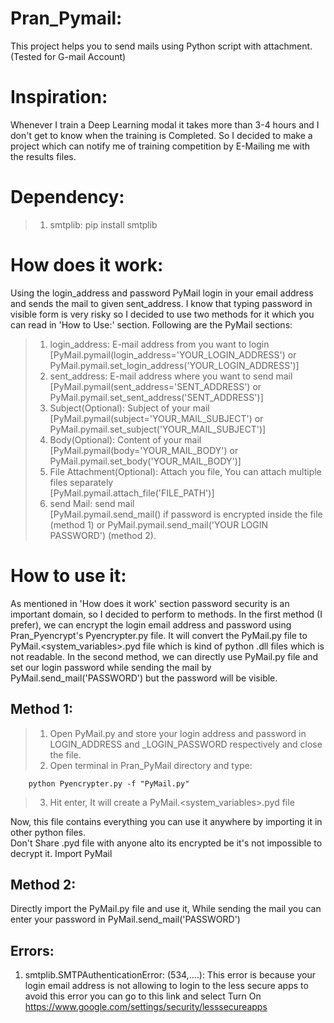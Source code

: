 # Pran_Pymail:
This project helps you to send mails using Python script with attachment.(Tested for G-mail Account)
# Inspiration:
Whenever I train a Deep Learning modal it takes more than 3-4 hours and I don't get to know when the training is Completed. So I  decided to make a project which can notify me of training competition by E-Mailing me with the results files.  
# Dependency:
> 1. smtplib: pip install smtplib
# How does it work:
Using the login_address and password PyMail login in your email address and sends the mail to given sent_address. I know that typing password in visible form is very risky so I decided to use two methods for it which you can read in 'How to Use:' section.
Following are the PyMail sections:
>1. login_address: E-mail address from you want to login  
[PyMail.pymail(login_address='YOUR_LOGIN_ADDRESS') or PyMail.pymail.set_login_address('YOUR_LOGIN_ADDRESS')]
>2. sent_address: E-mail address where you want to send mail  
[PyMail.pymail(sent_address='SENT_ADDRESS') or PyMail.pymail.set_sent_address('SENT_ADDRESS')] 
>3. Subject(Optional): Subject of your mail  
[PyMail.pymail(subject='YOUR_MAIL_SUBJECT') or PyMail.pymail.set_subject('YOUR_MAIL_SUBJECT')] 
>4. Body(Optional): Content of your mail  
[PyMail.pymail(body='YOUR_MAIL_BODY') or PyMail.pymail.set_body('YOUR_MAIL_BODY')] 
>5. File Attachment(Optional): Attach you file, You can attach multiple files separately  
[PyMail.pymail.attach_file('FILE_PATH')] 
>6. send Mail: send mail  
[PyMail.pymail.send_mail() if password is encrypted inside the file (method 1) or PyMail.pymail.send_mail('YOUR LOGIN PASSWORD') (method 2).
# How to use it:
As mentioned in 'How does it work' section password security is an important domain, so I decided to perform to methods. In the first method (I prefer), we can encrypt the login email address and password using Pran_Pyencrypt's Pyencrypter.py file. It will convert the PyMail.py file to PyMail.<system_variables>.pyd file which is kind of python .dll files which is not readable.
In the second method, we can directly use PyMail.py file and set our login password while sending the mail by PyMail.send_mail('PASSWORD') but the password will be visible.
## Method 1:
> 1. Open PyMail.py and store your login address and password in LOGIN_ADDRESS and _LOGIN_PASSWORD respectively and close the file.
> 2. Open terminal in Pran_PyMail directory and type:
        
        python Pyencrypter.py -f "PyMail.py"
>3. Hit enter, It will create a PyMail.<system_variables>.pyd file  

Now, this file contains everything you can use it anywhere by importing it in other python files.  
Don't Share .pyd file with anyone alto its encrypted be it's not impossible to decrypt it.
	Import PyMail
## Method 2:
Directly import the PyMail.py file and use it, While sending the mail you can enter your password in PyMail.send_mail('PASSWORD')
## Errors:
1. smtplib.SMTPAuthenticationError: (534,....): This error is because your login email address is not allowing to login to the less secure apps to avoid this error you can go to this link and select Turn On
https://www.google.com/settings/security/lesssecureapps 
    